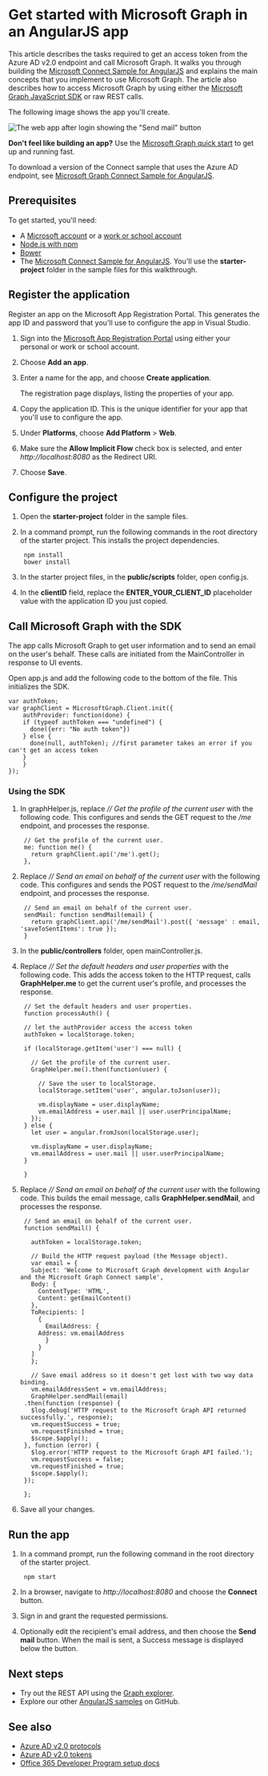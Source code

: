 # Get started with Microsoft Graph in an AngularJS app

This article describes the tasks required to get an access token from the Azure AD v2.0 endpoint and call Microsoft Graph. It walks you through building the [Microsoft Connect Sample for AngularJS](https://github.com/microsoftgraph/angular-connect-rest-sample) and explains the main concepts that you implement to use Microsoft Graph. The article also describes how to access Microsoft Graph by using either the [Microsoft Graph JavaScript SDK](https://github.com/microsoftgraph/msgraph-sdk-javascript) or raw REST calls.

The following image shows the app you'll create. 

![The web app after login showing the "Send mail" button](./images/angular-connect-sample.png)


**Don't feel like building an app?** Use the [Microsoft Graph quick start](https://graph.microsoft.io/en-us/getting-started) to get up and running fast.

To download a version of the Connect sample that uses the Azure AD endpoint, see [Microsoft Graph Connect Sample for AngularJS](https://github.com/microsoftgraph/angular-connect-rest-sample/releases/tag/last_v1_auth).


## Prerequisites

To get started, you'll need: 

- A [Microsoft account](https://www.outlook.com/) or a [work or school account](https://developer.microsoft.com/en-us/office/dev-program)
- [Node.js with npm](https://nodejs.org/en/download/)
- [Bower](https://bower.io)
- The [Microsoft Connect Sample for AngularJS](https://github.com/microsoftgraph/angular-connect-sample). You'll use the **starter-project** folder in the sample files for this walkthrough.

## Register the application
Register an app on the Microsoft App Registration Portal. This generates the app ID and password that you'll use to configure the app in Visual Studio.

1. Sign into the [Microsoft App Registration Portal](https://apps.dev.microsoft.com/) using either your personal or work or school account.

2. Choose **Add an app**.

3. Enter a name for the app, and choose **Create application**. 
	
	The registration page displays, listing the properties of your app.

4. Copy the application ID. This is the unique identifier for your app that you'll use to configure the app.

5. Under **Platforms**, choose **Add Platform** > **Web**.

6. Make sure the **Allow Implicit Flow** check box is selected, and enter *http://localhost:8080* as the Redirect URI. 

7. Choose **Save**.


## Configure the project
1. Open the **starter-project** folder in the sample files.
2. In a command prompt, run the following commands in the root directory of the starter project. This installs the project dependencies.

        npm install  
        bower install
    
3. In the starter project files, in the **public/scripts** folder, open config.js.
4. In the **clientID** field, replace the **ENTER_YOUR_CLIENT_ID** placeholder value with the application ID you just copied.

## Call Microsoft Graph with the SDK
The app calls Microsoft Graph to get user information and to send an email on the user's behalf. These calls are initiated from the MainController in response to UI events.

Open app.js and add the following code to the bottom of the file. This initializes the SDK.

	var authToken;
	var graphClient = MicrosoftGraph.Client.init({
	    authProvider: function(done) {
		if (typeof authToken === "undefined") {
		  done({err: "No auth token"})
		} else {
		  done(null, authToken); //first parameter takes an error if you can't get an access token
		}
	    }
	});

### Using the SDK
1. In graphHelper.js, replace *// Get the profile of the current user* with the following code. This configures and sends the GET request to the */me* endpoint, and processes the response.

        // Get the profile of the current user.
        me: function me() {
          return graphClient.api('/me').get();
        },
  
2. Replace *// Send an email on behalf of the current user* with the following code. This configures and sends the POST request to the */me/sendMail* endpoint, and processes the response.

        // Send an email on behalf of the current user.
        sendMail: function sendMail(email) {
          return graphClient.api('/me/sendMail').post({ 'message' : email, 'saveToSentItems': true });
        }

3. In the **public/controllers** folder, open mainController.js.

4. Replace *// Set the default headers and user properties* with the following code. This adds the access token to the HTTP request, calls **GraphHelper.me** to get the current user's profile, and processes the response.

        // Set the default headers and user properties.
	    function processAuth() {

		// let the authProvider access the access token
		authToken = localStorage.token;

		if (localStorage.getItem('user') === null) {

		  // Get the profile of the current user.
		  GraphHelper.me().then(function(user) {

		    // Save the user to localStorage.
		    localStorage.setItem('user', angular.toJson(user));

		    vm.displayName = user.displayName;
		    vm.emailAddress = user.mail || user.userPrincipalName;
		  });
		} else {
		  let user = angular.fromJson(localStorage.user);

		  vm.displayName = user.displayName;
		  vm.emailAddress = user.mail || user.userPrincipalName;
		}

	    }

5. Replace *// Send an email on behalf of the current user* with the following code. This builds the email message, calls **GraphHelper.sendMail**, and processes the response.

        // Send an email on behalf of the current user.
	    function sendMail() {

	      authToken = localStorage.token;       

	      // Build the HTTP request payload (the Message object).
	      var email = {
		  Subject: 'Welcome to Microsoft Graph development with Angular and the Microsoft Graph Connect sample',
		  Body: {
		    ContentType: 'HTML',
		    Content: getEmailContent()
		  },
		  ToRecipients: [
		    {
		      EmailAddress: {
			Address: vm.emailAddress
		      }
		    }
		  ]
	      };

	      // Save email address so it doesn't get lost with two way data binding.
	      vm.emailAddressSent = vm.emailAddress;
	      GraphHelper.sendMail(email)
		.then(function (response) {
		  $log.debug('HTTP request to the Microsoft Graph API returned successfully.', response);
		  vm.requestSuccess = true;
		  vm.requestFinished = true;
		  $scope.$apply();
		}, function (error) {
		  $log.error('HTTP request to the Microsoft Graph API failed.');
		  vm.requestSuccess = false;
		  vm.requestFinished = true;
		  $scope.$apply();
		});

	    };

6. Save all your changes.

## Run the app

1. In a command prompt, run the following command in the root directory of the starter project.

        npm start

2. In a browser, navigate to *http://localhost:8080* and choose the **Connect** button.

3. Sign in and grant the requested permissions. 

4. Optionally edit the recipient's email address, and then choose the **Send mail** button. When the mail is sent, a Success message is displayed below the button. 

## Next steps
- Try out the REST API using the [Graph explorer](https://developer.microsoft.com/graph/graph-explorer).
- Explore our other [AngularJS samples](https://github.com/search?utf8=%E2%9C%93&q=angular+sample+user%3Amicrosoftgraph&type=Repositories&ref=searchresults) on GitHub.


## See also
- [Azure AD v2.0 protocols](https://azure.microsoft.com/en-us/documentation/articles/active-directory-v2-protocols/)
- [Azure AD v2.0 tokens](https://azure.microsoft.com/en-us/documentation/articles/active-directory-v2-tokens/)
- [Office 365 Developer Program setup docs](https://docs.microsoft.com/en-us/office/developer-program/office-365-developer-program)